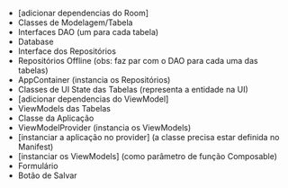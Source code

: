 - [adicionar dependencias do Room]
- Classes de Modelagem/Tabela
- Interfaces DAO (um para cada tabela)
- Database
- Interface dos Repositórios
- Repositórios Offline (obs: faz par com o DAO para cada uma das tabelas)
- AppContainer (instancia os Repositórios)
- Classes de UI State das Tabelas (representa a entidade na UI)
- [adicionar dependencias do ViewModel]
- ViewModels das Tabelas
- Classe da Aplicação 
- ViewModelProvider (instancia os ViewModels)
- [instanciar a aplicação no provider] (a classe precisa estar definida no Manifest)
- [instanciar os ViewModels] (como parâmetro de função Composable)
- Formulário
- Botão de Salvar
